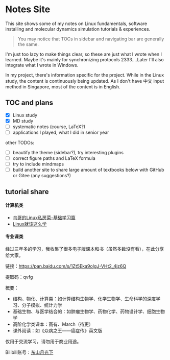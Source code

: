 # Notes Site

This site shows some of my notes on Linux fundamentals, software installing and molecular dynamics simulation tutorials \& experiences.

> You may notice that TOCs in sidebar and navigating bar are generally the same.

I'm just too lazy to make things clear, so these are just what I wrote when I learned. Maybe it's mainly for synchronizing protocols 2333....Later I'll also integrate what I wrote in Windows.

In my project, there's information specific for the project. While in the Linux study, the content is continuously being updated. As I don't have 中文 input method in Singapore, most of the content is in English.

## TOC and plans

- [x] Linux study
- [x] MD study
- [ ] systematic notes (course, LaTeX?)
- [ ] applications I played, what I did in senior year

other TODOs:

- [ ] beautify the theme (sidebar?), try interesting plugins
- [ ] correct figure paths and LaTeX formula
- [ ] try to include mindmaps
- [ ] build another site to share large amount of textbooks below with GitHub or Gitee (any suggestions?)

## tutorial share

#### 计算机类

- [鸟哥的Linux私房菜-基础学习篇](utils/tutorials/鸟哥的Linux私房菜-基础学习篇(第四版)高清完整书签PDF版.pdf)
- [Linux就该这么学](utils/tutorials/Linux就该这么学-高清晰PDF.pdf)

#### 专业课类

经过三年多的学习，我收集了很多电子版课本和书（虽然多数没有看），在此分享给大家。

链接：https://pan.baidu.com/s/1Zt5Eka9oIgJ-VHt2_4jz6Q 

提取码：qvfg

概要：

- 结构、物化、计算类：如计算结构生物学、化学生物学、生命科学的深度学习、分子模拟、统计力学
- 基础生物、与医学结合的：如肿瘤生物学、药物化学、药物设计学、细胞生物学
- 高阶化学类课本：高有、March（待更）
- 课外阅读：如《众病之王——癌症传》英文版

仅用于交流学习，请勿用于商业用途。 

Bilibili账号：[东山月光下](https://space.bilibili.com/441196634)
